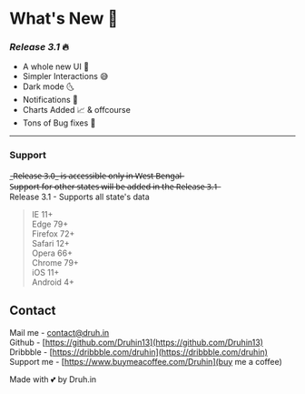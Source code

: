 # What's New 👀

### _Release 3.1_ 🔥
- A whole new UI 🤩
- Simpler Interactions 😅
- Dark mode 🌜
- Notifications 🔔
- Charts Added 📈
 & offcourse
- Tons of Bug fixes 🤭
<hr>

### Support

_̶R̶e̶l̶e̶a̶s̶e̶ ̶3̶.̶0̶_̶ ̶i̶s̶ ̶a̶c̶c̶e̶s̶s̶i̶b̶l̶e̶ ̶o̶n̶l̶y̶ ̶i̶n̶ ̶*̶*̶W̶e̶s̶t̶ ̶B̶e̶n̶g̶a̶l̶*̶*̶<br>
S̶u̶p̶p̶o̶r̶t̶ ̶f̶o̶r̶ ̶o̶t̶h̶e̶r̶ ̶s̶t̶a̶t̶e̶s̶ ̶w̶i̶l̶l̶ ̶b̶e̶ ̶a̶d̶d̶e̶d̶ ̶i̶n̶ ̶t̶h̶e̶ ̶R̶e̶l̶e̶a̶s̶e̶ ̶3̶.̶1̶<br>
Release 3.1 - Supports all state's data<br>

>IE 11+<br>
>Edge 79+<br>
>Firefox 72+<br>
>Safari 12+<br>
>Opera 66+<br>
>Chrome 79+<br>
>iOS 11+<br>
>Android 4+<br>

## Contact

 Mail me - [contact@druh.in](mailto:contact@druh.in)<br>
 Github - [https://github.com/Druhin13](https://github.com/Druhin13)<br>
 Dribbble - [https://dribbble.com/druhin](https://dribbble.com/druhin)<br>
 Support me - [https://www.buymeacoffee.com/Druhin](buy me a coffee)<br>
 
Made with 💕 by  Druh.in

